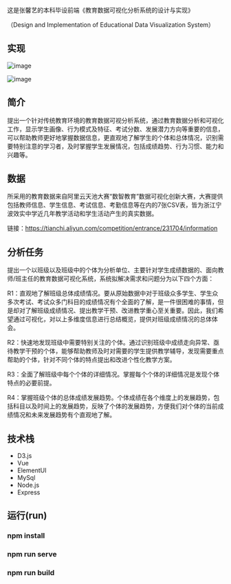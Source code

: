 这是张馨艺的本科毕设前端《教育数据可视化分析系统的设计与实现》

（Design and Implementation of Educational Data Visualization System）


## 实现
![image](https://user-images.githubusercontent.com/29750316/154604986-804ebd9a-2eb5-4984-8381-28a837bac9d2.png)

![image](https://user-images.githubusercontent.com/29750316/154605011-72721ac0-bbc2-4818-9db7-0f487b1ee223.png)

## 简介

提出一个针对传统教育环境的教育数据可视分析系统，通过教育数据分析和可视化工作，显示学生画像、行为模式及特征、考试分数、发展潜力方向等重要的信息，可以帮助教师更好地掌握数据信息，更直观地了解学生的个体和总体情况，识别需要特别注意的学习者，及时掌握学生发展情况，包括成绩趋势、行为习惯、能力和兴趣等。

## 数据
所采用的教育数据来自阿里云天池大赛“数智教育”数据可视化创新大赛，大赛提供包括教师信息、学生信息、考试信息、考勤信息等在内的7张CSV表，皆为浙江宁波效实中学近几年教学活动和学生活动产生的真实数据。

链接：https://tianchi.aliyun.com/competition/entrance/231704/information

## 分析任务
提出一个以班级以及班级中的个体为分析单位、主要针对学生成绩数据的、面向教师/班主任的教育数据可视化系统，系统拟解决需求和问题分为以下四个方面：	

R1：直观地了解班级总体成绩情况。要从原始数据中对于班级众多学生、学生众多次考试、考试众多门科目的成绩情况有个全面的了解，是一件很困难的事情，但是却对了解班级成绩情况、提出教学干预、改进教学重心至关重要。因此，我们希望通过可视化，对以上多维度信息进行总结概览，提供对班级成绩情况的总体体会。

R2：快速地发现班级中需要特别关注的个体。通过识别班级中成绩走向异常、亟待教学干预的个体，能够帮助教师及时对需要的学生提供教学辅导，发现需要重点帮助的个体，针对不同个体的特点提出和改进个性化教学方案。

R3：全面了解班级中每个个体的详细情况。掌握每个个体的详细情况是发现个体特点的必要前提。

R4：掌握班级个体的总体成绩发展趋势。个体成绩在各个维度上的发展趋势，包括科目以及时间上的发展趋势，反映了个体的发展趋势，方便我们对个体的当前成绩情况和未来发展趋势有个直观地了解。

## 技术栈
* D3.js
* Vue
* ElementUI
* MySql
* Node.js
* Express



## 运行(run)

### npm install

### npm run serve


### npm run build
